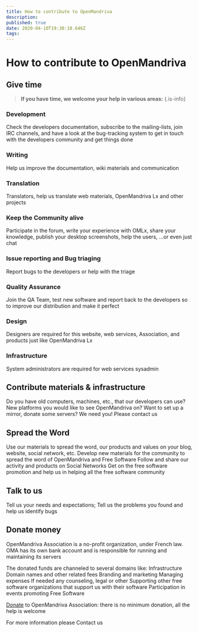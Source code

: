 ```yaml
---
title: How to contribute to OpenMandriva
description: 
published: true
date: 2020-04-10T19:38:18.646Z
tags: 
---
```


# How to contribute to OpenMandriva

## Give time

> **If you have time, we welcome your help in various areas:**
{.is-info}


### Development
Check the developers documentation, subscribe to the mailing-lists, join IRC channels, and have a look at the bug-tracking system to get in touch with the developers community and get things done

### Writing
Help us improve the documentation, wiki materials and communication

### Translation
Translators, help us translate web materials, OpenMandriva Lx and other projects

### Keep the Community alive
Participate in the forum, write your experience with OMLx, share your knowledge, publish your desktop screenshots, help the users, ...or even just chat

### Issue reporting and Bug triaging
Report bugs to the developers or help with the triage

### Quality Assurance
Join the QA Team, test new software and report back to the developers so to improve our distribution and make it perfect

### Design
Designers are required for this website, web services, Association, and products just like OpenMandriva Lx

### Infrastructure
System administrators are required for web services sysadmin

## Contribute materials & infrastructure
Do you have old computers, machines, etc., that our developers can use? New platforms you would like to see OpenMandriva on?
Want to set up a mirror, donate some servers?
We need you! Please contact us

## Spread the Word
Use our materials to spread the word, our products and values on your blog, website, social network, etc.
Develop new materials for the community to spread the word of OpenMandriva and Free Software
Follow and share our activity and products on Social Networks
Get on the free software promotion and help us in helping all the free software community

## Talk to us
Tell us your needs and expectations;
Tell us the problems you found and help us identify bugs

## Donate money
OpenMandriva Association is a no-profit organization, under French law.
OMA has its own bank account and is responsible for running and maintaining its servers

The donated funds are channeled to several domains like:
Infrastructure
Domain names and other related fees
Branding and marketing
Managing expenses
If needed any counseling, legal or other
Supporting other free software organizations that support us with their software
Participation in events promoting Free Software

[Donate](https://www.openmandriva.org/donate/) to OpenMandriva Association: there is no minimum donation, all the help is welcome

For more information please Contact us